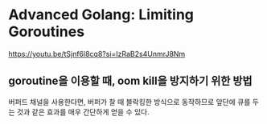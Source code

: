 Advanced Golang: Limiting Goroutines
=

https://youtu.be/tSjnf6l8cq8?si=IzRaB2s4UnmrJ8Nm

goroutine을 이용할 때, oom kill을 방지하기 위한 방법
-

버퍼드 채널을 사용한다면, 버퍼가 찰 때 블락킹한 방식으로 동작하므로 앞단에 큐를 두는 것과 같은 효과를 매우 간단하게 얻을 수 있다.
